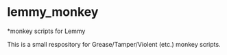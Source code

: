 # lemmy_monkey
*monkey scripts for Lemmy

This is a small respository for Grease/Tamper/Violent (etc.) monkey scripts.

